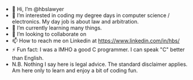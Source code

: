 - 👋 Hi, I’m @hbslawyer
- 👀 I’m interested in coding my degree days in computer science / electronics. My day job is about law and arbitration. 
- 🌱 I’m currently learning many things. 
- 💞️ I’m looking to collaborate on 
- 📫 How to reach me on Linkedin at https://www.linkedin.com/in/hbs/ 
- ⚡ Fun fact: I was a IMHO a good C programmer. I can speak "C" better than English.
- N.B. Nothing I say here is legal advice. The standard disclaimer applies. Am here only to learn and enjoy a bit of coding fun.

<!---
hbslawyer/hbslawyer is a ✨ special ✨ repository because its `README.md` (this file) appears on your GitHub profile.
You can click the Preview link to take a look at your changes.
--->
